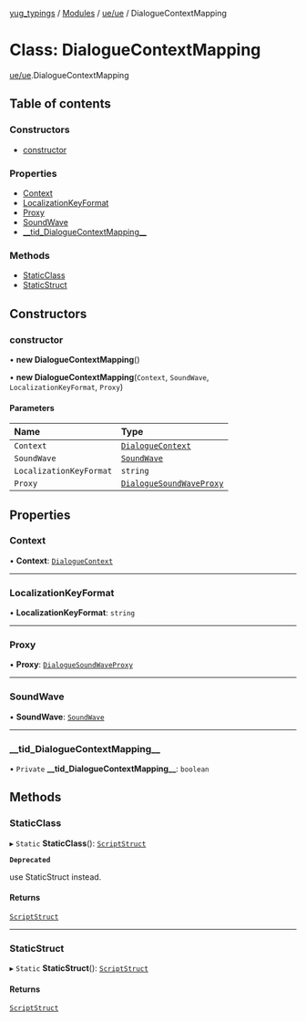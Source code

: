 [yug_typings](../README.md) / [Modules](../modules.md) / [ue/ue](../modules/ue_ue.md) / DialogueContextMapping

# Class: DialogueContextMapping

[ue/ue](../modules/ue_ue.md).DialogueContextMapping

## Table of contents

### Constructors

- [constructor](ue_ue.DialogueContextMapping.md#constructor)

### Properties

- [Context](ue_ue.DialogueContextMapping.md#context)
- [LocalizationKeyFormat](ue_ue.DialogueContextMapping.md#localizationkeyformat)
- [Proxy](ue_ue.DialogueContextMapping.md#proxy)
- [SoundWave](ue_ue.DialogueContextMapping.md#soundwave)
- [\_\_tid\_DialogueContextMapping\_\_](ue_ue.DialogueContextMapping.md#__tid_dialoguecontextmapping__)

### Methods

- [StaticClass](ue_ue.DialogueContextMapping.md#staticclass)
- [StaticStruct](ue_ue.DialogueContextMapping.md#staticstruct)

## Constructors

### constructor

• **new DialogueContextMapping**()

• **new DialogueContextMapping**(`Context`, `SoundWave`, `LocalizationKeyFormat`, `Proxy`)

#### Parameters

| Name | Type |
| :------ | :------ |
| `Context` | [`DialogueContext`](ue_ue.DialogueContext.md) |
| `SoundWave` | [`SoundWave`](ue_ue.SoundWave.md) |
| `LocalizationKeyFormat` | `string` |
| `Proxy` | [`DialogueSoundWaveProxy`](ue_ue.DialogueSoundWaveProxy.md) |

## Properties

### Context

• **Context**: [`DialogueContext`](ue_ue.DialogueContext.md)

___

### LocalizationKeyFormat

• **LocalizationKeyFormat**: `string`

___

### Proxy

• **Proxy**: [`DialogueSoundWaveProxy`](ue_ue.DialogueSoundWaveProxy.md)

___

### SoundWave

• **SoundWave**: [`SoundWave`](ue_ue.SoundWave.md)

___

### \_\_tid\_DialogueContextMapping\_\_

• `Private` **\_\_tid\_DialogueContextMapping\_\_**: `boolean`

## Methods

### StaticClass

▸ `Static` **StaticClass**(): [`ScriptStruct`](ue_ue.ScriptStruct.md)

**`Deprecated`**

use StaticStruct instead.

#### Returns

[`ScriptStruct`](ue_ue.ScriptStruct.md)

___

### StaticStruct

▸ `Static` **StaticStruct**(): [`ScriptStruct`](ue_ue.ScriptStruct.md)

#### Returns

[`ScriptStruct`](ue_ue.ScriptStruct.md)

